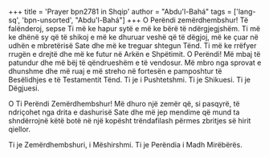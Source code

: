 +++
title = 'Prayer bpn2781 in Shqip'
author = "Abdu'l-Bahá"
tags = ['lang-sq', 'bpn-unsorted', "Abdu'l-Bahá"]
+++
O Perëndi zemërdhembshur! Të falënderoj, sepse Ti më ke hapur sytë e më ke bërë të ndërgjegjshëm. Ti më ke dhënë sy që të shikoj e më ke dhuruar veshë që të dëgjoj, më ke çuar në udhën e mbretërisë Sate dhe më ke treguar shtegun Tënd. Ti më ke rrëfyer rrugën e drejtë dhe më ke futur në Arkën e Shpëtimit. O Perëndi! Më mbaj të patundur dhe më bëj të qëndrueshëm e të vendosur. Më mbro nga sprovat e dhunshme dhe më ruaj e më streho në fortesën e pamposhtur të Besëlidhjes e të Testamentit Tënd. Ti je i Pushtetshmi. Ti je Shikuesi. Ti je Dëgjuesi.

O Ti Perëndi Zemërdhembshur! Më dhuro një zemër që, si pasqyrë, të ndriçohet nga drita e dashurisë Sate dhe më jep mendime që mund ta shndërrojnë këtë botë në një kopësht trëndafilash përmes zbritjes së hirit qiellor.

Ti je Zemërdhembshuri, i Mëshirshmi. Ti je Perëndia i Madh Mirëbërës.
